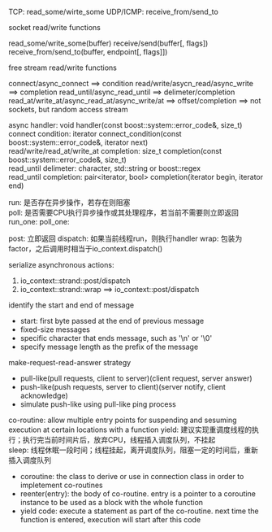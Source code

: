 TCP: read_some/wirte_some
UDP/ICMP: receive_from/send_to


socket read/write functions

read_some/write_some(buffer)
receive/send(buffer[, flags])
receive_from/send_to(buffer, endpoint[, flags]])


free stream read/write functions

connect/async_connect ==> condition
read/write/asycn_read/async_write ==> completion
read_until/async_read_until ==> delimeter/completion
read_at/write_at/async_read_at/async_write/at ==> offset/completion  ==> not sockets, but random access stream

async handler: void handler(const boost::system::error_code&, size_t)  
connect condition: iterator connect_condition(const boost::system::error_code&, iterator next)  
read/write/read_at/write_at completion: size_t completion(const boost::system::error_code&, size_t)  
read_until delimeter: character, std::string or boost::regex  
read_until completion: pair<iterator, bool> completion(iterator begin, iterator end)  

run: 是否存在异步操作，若存在则阻塞  
poll: 是否需要CPU执行异步操作或其处理程序，若当前不需要则立即返回
run_one: 
poll_one: 

post: 立即返回
dispatch: 如果当前线程run，则执行handler
wrap: 包装为factor，之后调用时相当于io_context.dispatch()

serialize asynchronous actions: 
1. io_context::strand::post/dispatch
2. io_context::strand::wrap ==> io_context::post/dispatch  


identify the start and end of message
* start: first byte passed at the end of previous message
* fixed-size messages
* specific character that ends message, such as '\n' or '\0'
* specify message length as the prefix of the message

make-request-read-answer strategy
* pull-like(pull requests, client to server)(client request, server answer)
* push-like(push requests, server to client)(server notify, client acknowledge)
* simulate push-like using pull-like ping process

co-routine: allow multiple entry points for suspending and sesuming execution at certain locations with a function
yield: 建议实现重调度线程的执行；执行完当前时间片后，放弃CPU，线程插入调度队列，不挂起  
sleep: 线程休眠一段时间；线程挂起，离开调度队列，阻塞一定的时间后，重新插入调度队列  

* coroutine: the class to derive or use in connection class in order to impletement co-routines
* reenter(entry): the body of co-routine. entry is a pointer to a coroutine instance to be used as a block with the whole function
* yield code: execute a statement as part of the co-routine. next time the function is entered, execution will start after this code
